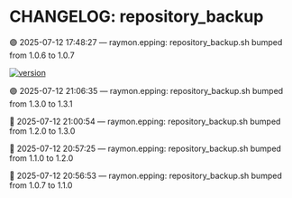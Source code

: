 # CHANGELOG: repository_backup

🟣 2025-07-12 17:48:27 — raymon.epping: repository_backup.sh bumped from 1.0.6 to 1.0.7

[![version](https://img.shields.io/badge/version-1.3.1-red)](https://github.com/raymonepping)

🟣 2025-07-12 21:06:35 — raymon.epping: repository_backup.sh bumped from 1.3.0 to 1.3.1

🔵 2025-07-12 21:00:54 — raymon.epping: repository_backup.sh bumped from 1.2.0 to 1.3.0

🔵 2025-07-12 20:57:25 — raymon.epping: repository_backup.sh bumped from 1.1.0 to 1.2.0

🔵 2025-07-12 20:56:53 — raymon.epping: repository_backup.sh bumped from 1.0.7 to 1.1.0
